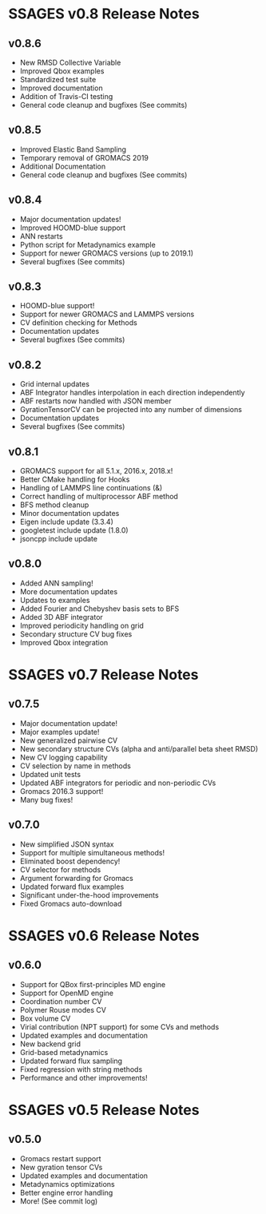 SSAGES v0.8 Release Notes
=========================

## v0.8.6
- New RMSD Collective Variable
- Improved Qbox examples
- Standardized test suite
- Improved documentation
- Addition of Travis-CI testing
- General code cleanup and bugfixes (See commits)

## v0.8.5
- Improved Elastic Band Sampling
- Temporary removal of GROMACS 2019
- Additional Documentation
- General code cleanup and bugfixes (See commits)

## v0.8.4
- Major documentation updates!
- Improved HOOMD-blue support
- ANN restarts
- Python script for Metadynamics example
- Support for newer GROMACS versions (up to 2019.1)
- Several bugfixes (See commits)

## v0.8.3
- HOOMD-blue support!
- Support for newer GROMACS and LAMMPS versions
- CV definition checking for Methods
- Documentation updates
- Several bugfixes (See commits)

## v0.8.2
- Grid internal updates
- ABF Integrator handles interpolation in each direction independently
- ABF restarts now handled with JSON member
- GyrationTensorCV can be projected into any number of dimensions
- Documentation updates
- Several bugfixes (See commits)

## v0.8.1
- GROMACS support for all 5.1.x, 2016.x, 2018.x!
- Better CMake handling for Hooks
- Handling of LAMMPS line continuations (&)
- Correct handling of multiprocessor ABF method
- BFS method cleanup
- Minor documentation updates
- Eigen include update (3.3.4)
- googletest include update (1.8.0)
- jsoncpp include update

## v0.8.0
- Added ANN sampling!
- More documentation updates
- Updates to examples
- Added Fourier and Chebyshev basis sets to BFS
- Added 3D ABF integrator
- Improved periodicity handling on grid
- Secondary structure CV bug fixes
- Improved Qbox integration


SSAGES v0.7 Release Notes
=========================

## v0.7.5
- Major documentation update!
- Major examples update!
- New generalized pairwise CV
- New secondary structure CVs (alpha and anti/parallel beta sheet RMSD)
- New CV logging capability
- CV selection by name in methods
- Updated unit tests
- Updated ABF integrators for periodic and non-periodic CVs
- Gromacs 2016.3 support!
- Many bug fixes!

## v0.7.0
- New simplified JSON syntax
- Support for multiple simultaneous methods!
- Eliminated boost dependency!
- CV selector for methods
- Argument forwarding for Gromacs
- Updated forward flux examples
- Significant under-the-hood improvements
- Fixed Gromacs auto-download


SSAGES v0.6 Release Notes
=========================

## v0.6.0
- Support for QBox first-principles MD engine
- Support for OpenMD engine
- Coordination number CV
- Polymer Rouse modes CV
- Box volume CV
- Virial contribution (NPT support) for some CVs and methods
- Updated examples and documentation
- New backend grid
- Grid-based metadynamics
- Updated forward flux sampling
- Fixed regression with string methods
- Performance and other improvements!


SSAGES v0.5 Release Notes
=========================

## v0.5.0
- Gromacs restart support
- New gyration tensor CVs
- Updated examples and documentation
- Metadynamics optimizations
- Better engine error handling
- More! (See commit log)
